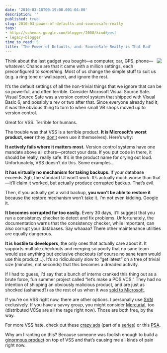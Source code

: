 ```yaml
---
date: '2010-03-18T00:19:00.001-04:00'
description: ''
published: true
slug: 2010-03-power-of-defaults-and-sourcesafe-really
tags:
- http://schemas.google.com/blogger/2008/kind#post
- legacy-blogger
time_to_read: 5
title: 'The Power of Defaults, and: SourceSafe Really is That Bad'
---
```


<p><img align="right" border="0" src="http://t0.gstatic.com/images?q=tbn:zBmYgvoYVen6aM:http://c0485811.cdn.cloudfiles.rackspacecloud.com/15f677e1-ba0e-4c79-b347-98130ff041ee.png" style="border-bottom: 0px; border-left: 0px; display: inline; margin-left: 0px; border-top: 0px; margin-right: 0px; border-right: 0px;" />Think about the last gadget you bought—a computer, car, GPS, phone—whatever. Chance are that it came with a million settings, each preconfigured to <em>something</em>. Most of us change the simple stuff to suit us (e.g. a ring tone or wallpaper), and ignore the rest.</p>
<p>It’s the default settings of all the non-trivial things that we ignore that can be so powerful, and often terrible. Consider Microsoft Visual Source Safe. Visual Source Safe was a version control system that shipped with Visual Basic 6, and possibly a rev or two after that. Since everyone already had it, it was the obvious thing to turn to when small VB shops moved up to version control. </p>
<p>Great for VSS. Terrible for humans. </p>
<p>The trouble was that VSS is a terrible product. <strong>It is Microsoft’s worst product, ever</strong> (they <a href="http://en.wikipedia.org/wiki/Microsoft_Visual_SourceSafe#Microsoft_in-house_use">don’t</a> even use it themselves). Here’s why:</p>
<p><strong>It actively fails where it matters most.</strong> Version control systems have one mandate above all others—protect your data. If you put code in there, it should be really, really safe. It’s in the product name for crying out loud. Unfortunately, VSS doesn’t do this. Some examples…</p>
<p><strong>It has virtually no mechanism for taking backups</strong>. If your database exceeds 2gb, the standard UI won’t work. It’s actually much worse than that—it’ll claim it worked, but actually produce corrupted backup. That’s evil.</p>
<p>Then, if you actually get a valid backup, <strong>you won’t be able to restore it </strong>because the restore mechanism won’t take it. I’m not even kidding. Google it.</p>
<p><strong>It becomes corrupted far too easily.</strong> Every 30 days, it’ll suggest that you run a consistency checker to detect and fix problems. Unfortunately, the documentation warns that the consistency checker, while important, can also corrupt your databases. Say whaaaa? There other maintenance utilities are equally dangerous.</p>
<p><strong>It is hostile to developers</strong>, the only ones that actually care about it. It supports multiple checkouts and merging so poorly that no sane team would use anything but exclusive checkouts (of course no sane team would use this product…). It’s so ridiculously slow to “get latest” on a tree of trivial size (minutes, not seconds) that this becomes a dreaded activity.</p>
<p>If I had to guess, I’d say that a bunch of interns cranked this thing out as a brute force, fun summer project called “let’s make a POS VCS.” They had no intention of shipping an obviously malicious product, and are just as shocked (ashamed?) as the rest of us when it was <a href="http://en.wikipedia.org/wiki/Microsoft_Visual_SourceSafe#History">sold to Microsoft</a>.</p>
<p>If you’re on VSS right now, there are other options. I personally use <a href="http://subversion.tigris.org/">SVN</a> exclusively. If you have a savvy group, you might consider <a href="http://mercurial.selenic.com/">Mercurial</a>, too (distributed VCSs are all the rage right now). Those are both free, by the way.</p>
<p>For more VSS hate, check out these <a href="http://vssisdead.com/">crazy ads</a> (part of a <a href="http://www.ericsink.com/entries/why_so_serious.html">series</a>) or this <a href="http://www.codinghorror.com/blog/2006/08/source-control-anything-but-sourcesafe.html">PSA</a>.</p>
<p>Why am I ranting on this? Because someone was foolish enough to build a <a href="http://www.ge-ip.com/products/2820">ginormous product</a> on top of VSS and that’s causing me all kinds of pain right now.</p>